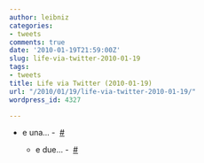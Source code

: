 ```yaml
---
author: leibniz
categories:
- tweets
comments: true
date: '2010-01-19T21:59:00Z'
slug: life-via-twitter-2010-01-19
tags:
- tweets
title: Life via Twitter (2010-01-19)
url: "/2010/01/19/life-via-twitter-2010-01-19/"
wordpress_id: 4327

---
```

* e una... -  [#](http://twitter.com/leibniz/statuses/7955463417)



	
  * e due... -  [#](http://twitter.com/leibniz/statuses/7955545513)


